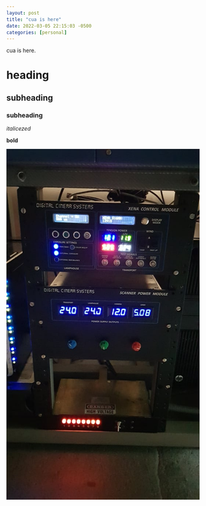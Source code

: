 ```yaml
---
layout: post
title: "cua is here"
date: 2022-03-05 22:15:03 -0500
categories: [personal]
---
```


cua is here.

# heading
## subheading
### subheading

_italicezed_

**bold**

![assets/eldritch_sun.jpg](/assets/niche_mono1.jpg)
